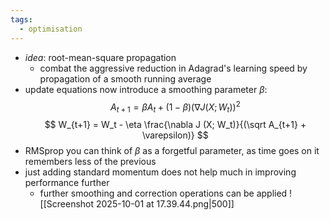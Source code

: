 ```yaml
---
tags:
  - optimisation
---
```


- *idea*: root-mean-square propagation 
	- combat the aggressive reduction in Adagrad's learning speed by propagation of a smooth running average
- update equations now introduce a smoothing parameter $\beta$:
$$
A_{t+1} = \beta A_t + (1-\beta)(\nabla J (X;W_t))^2
$$
$$
W_{t+1} = W_t - \eta \frac{\nabla J (X; W_t)}{(\sqrt A_{t+1} + \varepsilon)}
$$
- RMSprop you can think of $\beta$ as a forgetful parameter, as time goes on it remembers less of the previous 
- just adding standard momentum does not help much in improving performance further
	- further smoothing and correction operations can be applied
![[Screenshot 2025-10-01 at 17.39.44.png|500]]